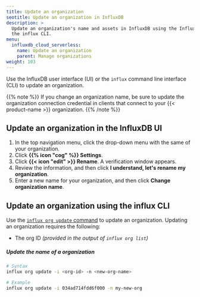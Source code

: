 ```yaml
---
title: Update an organization
seotitle: Update an organization in InfluxDB
description: >
  Update an organization's name and assets in InfluxDB using the InfluxDB UI or
  the influx CLI.
menu:
  influxdb_cloud_serverless:
    name: Update an organization
    parent: Manage organizations
weight: 103
---
```


Use the InfluxDB user interface (UI) or the `influx` command line interface (CLI)
to update an organization.

{{% note %}}
If you change an organization name, be sure to update the organization connection
credential in clients that connect to your {{< product-name >}} organization.
{{% /note %}}

## Update an organization in the InfluxDB UI

1. In the top navigation menu, click the drop-down menu with the same of your
    organization.
2. Click **{{% icon "cog" %}} Settings**.
2. Click **{{< icon "edit" >}} Rename**. A verification window appears.
3. Review the information, and then click **I understand, let's rename my organization**.
4. Enter a new name for your organization, and then click **Change organization name**.

## Update an organization using the influx CLI

Use the [`influx org update` command](/influxdb/cloud/reference/cli/influx/org/update)
to update an organization. Updating an organization requires the following:

- The org ID _(provided in the output of `influx org list`)_

##### Update the name of a organization

```sh
# Syntax
influx org update -i <org-id> -n <new-org-name>

# Example
influx org update -i 034ad714fdd6f000 -n my-new-org
```
